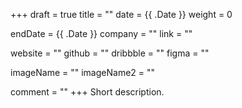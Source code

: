 +++
draft = true
title = ""
date = {{ .Date }}
weight = 0

endDate = {{ .Date }}
company = ""
link = ""

website = ""
github = ""
dribbble = ""
figma = ""

imageName = ""
imageName2 = ""

comment = ""
+++
Short description.
